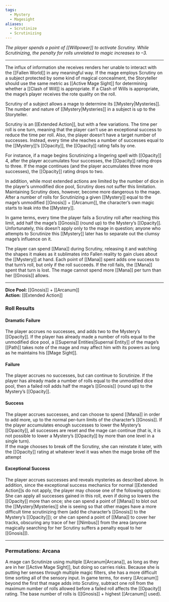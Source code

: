```yaml
---
tags:
  - Mystery
  - Magesight
aliases:
  - Scrutinize
  - Scrutinizing
---
```


_The player spends a point of [[Willpower]] to activate Scrutiny. While Scrutinizing, the penalty for rolls unrelated to magic increases to –3._

---

The influx of information she receives renders her unable to interact with the [[Fallen World]] in any meaningful way. If the mage employs Scrutiny on a subject protected by some kind of magical concealment, the Storyteller should use the same metric as [[Active Mage Sight]] for determining whether a [[Clash of Will]] is appropriate. If a Clash of Wills is appropriate, the mage’s player receives the rote quality on the roll.

Scrutiny of a subject allows a mage to determine its [[Mystery|Mysteries]]. The number and nature of [[Mystery|Mysteries]] in a subject is up to the Storyteller.

Scrutiny is an [[Extended Action]], but with a few variations. The time per roll is one turn, meaning that the player can’t use an exceptional success to reduce the time per roll. Also, the player doesn’t have a target number of successes. Instead, every time she reaches a number of successes equal to the [[Mystery]]’s [[Opacity]], the [[Opacity]] rating falls by one. 

For instance, if a mage begins Scrutinizing a lingering spell with [[Opacity]] 4, after the player accumulates four successes, the [[Opacity]] rating drops to three. If the mage continues (and the player accumulates three more successes), the [[Opacity]] rating drops to two.

In addition, while most extended actions are limited by the number of dice in the player’s unmodified dice pool, Scrutiny does not suffer this limitation. Maintaining Scrutiny does, however, become more dangerous to the mage. After a number of rolls for Scrutinizing a given [[Mystery]] equal to the mage’s unmodified [[Gnosis]] + [[Arcanum]], the character’s own magic starts to leak into the [[Mystery]]. 

In game terms, every time the player fails a Scrutiny roll after reaching this limit, add half the mage’s [[Gnosis]] (round up) to the Mystery’s [[Opacity]]. Unfortunately, this doesn’t apply only to the mage in question; anyone who attempts to Scrutinize this [[Mystery]] later has to separate out the clumsy mage’s influence on it.

The player can spend [[Mana]] during Scrutiny, releasing it and watching the shapes it makes as it sublimates into Fallen reality to gain clues about the [[Mystery]] at hand. Each point of [[Mana]] spent adds one success to that turn’s roll, but only if the roll succeeds. If the roll fails, the [[Mana]] spent that turn is lost. The mage cannot spend more [[Mana]] per turn than her [[Gnosis]] allows.

---

**Dice Pool:** [[Gnosis]] + [[Arcanum]]\
**Action:** [[Extended Action]]

### Roll Results

#### Dramatic Failure

The player accrues no successes, and adds two to the Mystery’s [[Opacity]]. If the player has already made a number of rolls equal to the unmodified dice pool, a [[Supernal Entities|Supernal Entity]] of the mage’s [[Path]] takes note of the mage and may affect him with its powers as long as he maintains his [[Mage Sight]].

#### Failure

The player accrues no successes, but can continue to Scrutinize. If the player has already made a number of rolls equal to the unmodified dice pool, then a failed roll adds half the mage’s [[Gnosis]] (round up) to the Mystery’s [[Opacity]].

#### Success

The player accrues successes, and can choose to spend [[Mana]] in order to add more, up to the normal per-turn limits of the character’s [[Gnosis]]. If the player accumulates enough successes to lower the Mystery’s [[Opacity]], all successes are reset and the mage can continue (that is, it is not possible to lower a Mystery’s [[Opacity]] by more than one level in a single turn).\
If the mage chooses to break off the Scrutiny, she can reinstate it later, with the [[Opacity]] rating at whatever level it was when the mage broke off the attempt

#### Exceptional Success

The player accrues successes and reveals mysteries as described above. In addition, since the exceptional success mechanics for normal [[Extended Action]]s do not apply, the player may choose one of the following options: She can apply all successes gained in this roll, even if doing so lowers the [[Opacity]] more than once; she can spend a point of [[Mana]] to blot out the [[Mystery|Mysteries]] she is seeing so that other mages have a more difficult time scrutinizing them (add the character’s [[Gnosis]] to the Mystery’s [[Opacity]]); or she can spend a point of [[Mana]] to cover her tracks, obscuring any trace of her [[Nimbus]] from the area (anyone magically searching for her Scrutiny suffers a penalty equal to her [[Gnosis]]).

---

### Permutations: Arcana

A mage can Scrutinize using multiple [[Arcanum|Arcana]], as long as they are in her [[Active Mage Sight]], but doing so carries risks. Because she is putting her senses through multiple magic filters, she has a more difficult time sorting all of the sensory input. In game terms, for every [[Arcanum]] beyond the first that mage adds into Scrutiny, subtract one roll from the maximum number of rolls allowed before a failed roll affects the [[Opacity]] rating. The base number of rolls is ([[Gnosis]] + highest [[Arcanum]] used).